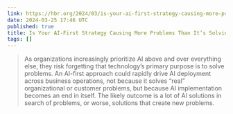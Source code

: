 ```yaml
---
link: https://hbr.org/2024/03/is-your-ai-first-strategy-causing-more-problems-than-its-solving?ref=labnotes.org
date: 2024-03-25 17:46 UTC
published: true
title: Is Your AI-First Strategy Causing More Problems Than It’s Solving?
tags: []
---
```


> As organizations increasingly prioritize AI above and over everything else, they risk forgetting that technology’s primary purpose is to solve problems. An AI-first approach could rapidly drive AI deployment across business operations, not because it solves “real” organizational or customer problems, but because AI implementation becomes an end in itself. The likely outcome is a lot of AI solutions in search of problems, or worse, solutions that create new problems.
